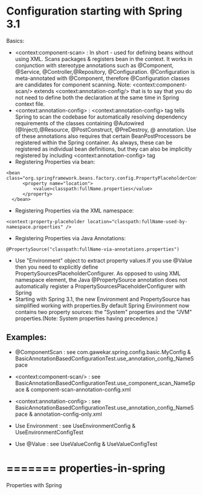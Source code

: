 Configuration starting with Spring 3.1
=========

Basics:

  - &lt;context:component-scan&gt; : In short - used for defining beans without using XML. Scans packages & registers bean in the context. It works in conjunction with stereotype annotations such as @Component, @Service, @Controller,@Repository, @Configuration. @Configuration is meta-annotated with @Component, therefore @Configuration classes are candidates for component scanning. Note: &lt;context:component-scan/> extends &lt;context:annotation-config/> that is to say that you do not need to define both the declaration at the same time in Spring context file.
  - &lt;context:annotation-config&gt; : &lt;context:annotation-config&gt; tag tells Spring to scan the codebase for automatically resolving dependency requirements of the classes containing @Autowired (@Inject),@Resource, @PostConstruct, @PreDestroy, @ annotation. Use of these annotations also requires that certain BeanPostProcessors be registered within the Spring container. As always, these can be registered as individual bean definitions, but they can also be implicitly registered by including &lt;context:annotation-config> tag
  - Registering Properties via bean:
  ```
<bean class="org.springframework.beans.factory.config.PropertyPlaceholderConfigurer">
        <property name="location">
            <value>classpath:fullName.properties</value>
        </property>
    </bean>
``` 
  - Registering Properties via the XML namespace:
```
<context:property-placeholder location="classpath:fullName-used-by-namespace.properties" />
```
  - Registering Properties via Java Annotations:
```
@PropertySource("classpath:fullName-via-annotations.properties")
```
  - Use "Environment" object to extract property values.If you use @Value then you need to explicitly define  PropertySourcesPlaceholderConfigurer.
As opposed to using XML namespace element, the Java @PropertySource annotation does not automatically 
register a PropertySourcesPlaceholderConfigurer with Spring
  - Starting with Spring 3.1, the new Environment and PropertySource has simplified working with properties.By default Spring Environment now contains two property sources: the "System" properties and the "JVM" properties.(Note: System properties having precedence.)


Examples:
---


*  @ComponentScan : see com.gawekar.spring.config.basic.MyConfig & BasicAnnotationBasedConfigurationTest.use_annotation_config_NameSpace
  
*  &lt;context:component-scan/> : see BasicAnnotationBasedConfigurationTest.use_component_scan_NameSpace & component-scan-annotation-config.xml
  
*  &lt;context:annotation-config> : see BasicAnnotationBasedConfigurationTest.use_annotation_config_NameSpace & annotation-config-only.xml
  
* Use Environment : see UseEnvironmentConfig & UseEnvironmentConfigTest
  
* Use @Value : see UseValueConfig & UseValueConfigTest

=======
properties-in-spring
====================

Properties with Spring
